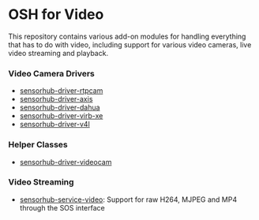 # OSH for Video

This repository contains various add-on modules for handling everything that has to do with video, including support for various video cameras, live video streaming and playback.

### Video Camera Drivers
  - [sensorhub-driver-rtpcam](https://github.com/opensensorhub/osh-video/tree/master/sensorhub-driver-rtpcam)
  - [sensorhub-driver-axis](https://github.com/opensensorhub/osh-video/tree/master/sensorhub-driver-axis)
  - [sensorhub-driver-dahua](https://github.com/opensensorhub/osh-video/tree/master/sensorhub-driver-dahua) 
  - [sensorhub-driver-virb-xe](https://github.com/opensensorhub/osh-video/tree/master/sensorhub-driver-virb-xe)  
  - [sensorhub-driver-v4l](https://github.com/opensensorhub/osh-video/tree/master/sensorhub-driver-v4l)

### Helper Classes
  - [sensorhub-driver-videocam](https://github.com/opensensorhub/osh-video/tree/master/sensorhub-driver-videocam)
  
### Video Streaming
- [sensorhub-service-video](https://github.com/opensensorhub/osh-video/tree/master/sensorhub-service-video):
  Support for raw H264, MJPEG and MP4 through the SOS interface

<!--
#  ### Video Playback
#  - [sensorhub-storage-mp4file](https://github.com/opensensorhub/osh-video/tree/master/sensorhub-storage-videofile):
#    Support for direct playback from raw H264, MP4 (with H264 codec) or MJPEG video file(s)
-->

